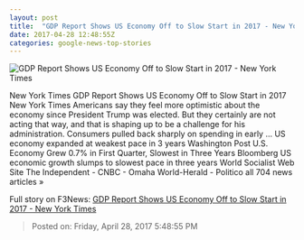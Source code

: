 ```yaml
---
layout: post
title:  "GDP Report Shows US Economy Off to Slow Start in 2017 - New York Times"
date: 2017-04-28 12:48:55Z
categories: google-news-top-stories
---
```


![GDP Report Shows US Economy Off to Slow Start in 2017 - New York Times](https://static01.nyt.com/images/2017/04/29/business/29econ/29econ-facebookJumbo.jpg)

New York Times GDP Report Shows US Economy Off to Slow Start in 2017 New York Times Americans say they feel more optimistic about the economy since President Trump was elected. But they certainly are not acting that way, and that is shaping up to be a challenge for his administration. Consumers pulled back sharply on spending in early ... US economy expanded at weakest pace in 3 years Washington Post U.S. Economy Grew 0.7% in First Quarter, Slowest in Three Years Bloomberg US economic growth slumps to slowest pace in three years World Socialist Web Site The Independent - CNBC - Omaha World-Herald - Politico all 704 news articles »


Full story on F3News: [GDP Report Shows US Economy Off to Slow Start in 2017 - New York Times](http://www.f3nws.com/n/MNUvKC)

> Posted on: Friday, April 28, 2017 5:48:55 PM
